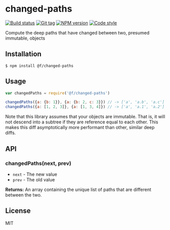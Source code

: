 
# changed-paths

[![Build status][travis-image]][travis-url]
[![Git tag][git-image]][git-url]
[![NPM version][npm-image]][npm-url]
[![Code style][standard-image]][standard-url]

Compute the deep paths that have changed between two, presumed immutable, objects

## Installation

    $ npm install @f/changed-paths

## Usage

```js
var changedPaths = require('@f/changed-paths')

changedPaths({a: {b: 1}}, {a: {b: 2, c: 3}}) // -> ['a', 'a.b', 'a.c']
changedPaths({a: [1, 2, 3]}, {a: [1, 3, 4]}) // -> ['a', 'a.1', 'a.2']
```

Note that this library assumes that your objects are immutable. That is, it will not descend into a subtree if they are reference equal to each other. This makes this diff asymptotically more performant than other, similar deep diffs.

## API

### changedPaths(next, prev)

- `next` - The new value
- `prev` - The old value

**Returns:** An array containing the unique list of paths that are different between the two.

## License

MIT

[travis-image]: https://img.shields.io/travis/micro-js/changed-paths.svg?style=flat-square
[travis-url]: https://travis-ci.org/micro-js/changed-paths
[git-image]: https://img.shields.io/github/tag/micro-js/changed-paths.svg
[git-url]: https://github.com/micro-js/changed-paths
[standard-image]: https://img.shields.io/badge/code%20style-standard-brightgreen.svg?style=flat
[standard-url]: https://github.com/feross/standard
[npm-image]: https://img.shields.io/npm/v/@f/changed-paths.svg?style=flat-square
[npm-url]: https://npmjs.org/package/@f/changed-paths
